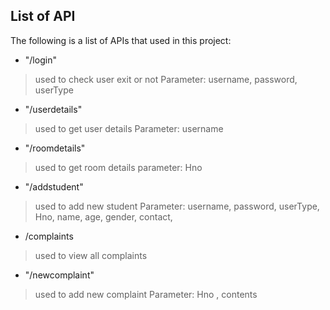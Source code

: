 ## List of API

The following is a list of APIs that used in this project:

* "/login"
> used to check user exit or not 
> Parameter: username, password, userType

* "/userdetails"
> used to get user details
> Parameter: username

* "/roomdetails"
> used to get room details
> parameter: Hno

* "/addstudent"
> used to add new student
> Parameter: username, password, userType, Hno, name, age, gender, contact,

* /complaints
> used to view all complaints


* "/newcomplaint"
> used to add new complaint
> Parameter: Hno , contents